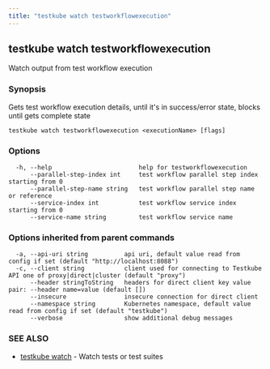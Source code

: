 ```yaml
---
title: "testkube watch testworkflowexecution"
---
```

## testkube watch testworkflowexecution

Watch output from test workflow execution

### Synopsis

Gets test workflow execution details, until it's in success/error state, blocks until gets complete state

```
testkube watch testworkflowexecution <executionName> [flags]
```

### Options

```
  -h, --help                        help for testworkflowexecution
      --parallel-step-index int     test workflow parallel step index starting from 0
      --parallel-step-name string   test workflow parallel step name or reference
      --service-index int           test workflow service index starting from 0
      --service-name string         test workflow service name
```

### Options inherited from parent commands

```
  -a, --api-uri string          api uri, default value read from config if set (default "http://localhost:8088")
  -c, --client string           client used for connecting to Testkube API one of proxy|direct|cluster (default "proxy")
      --header stringToString   headers for direct client key value pair: --header name=value (default [])
      --insecure                insecure connection for direct client
      --namespace string        Kubernetes namespace, default value read from config if set (default "testkube")
      --verbose                 show additional debug messages
```

### SEE ALSO

* [testkube watch](testkube-watch.md)	 - Watch tests or test suites

